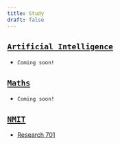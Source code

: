 ```yaml
---
title: Study
draft: false
---
```


## [`Artificial Intelligence`](ai)

* `Coming soon!`

## [`Maths`](maths)

* `Coming soon!`

## [`NMIT`](nmit)

* [Research 701](res701)